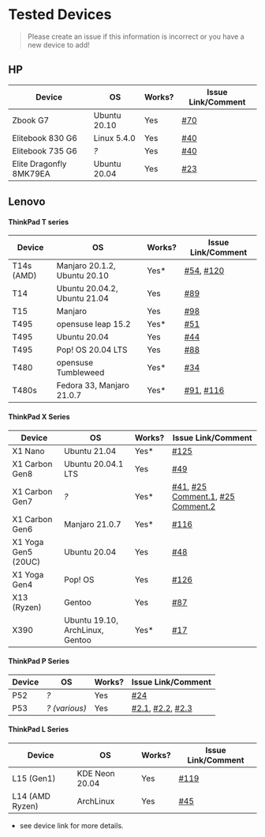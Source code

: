 # Tested Devices

> Please create an issue if this information is incorrect or you have a new device to add!

## HP

| Device                  | OS           | Works? | Issue Link/Comment                                           |
| ----------------------- | ------------ | ------ | ------------------------------------------------------------ |
| Zbook G7                | Ubuntu 20.10 | Yes    | [#70](https://github.com/xmm7360/xmm7360-pci/issues/70#issue-810595315) |
| Elitebook 830 G6        | Linux 5.4.0  | Yes    | [#40](https://github.com/xmm7360/xmm7360-pci/issues/40)      |
| Elitebook 735 G6        | *?*          | Yes    | [#40](https://github.com/xmm7360/xmm7360-pci/issues/40)      |
| Elite Dragonfly 8MK79EA | Ubuntu 20.04 | Yes    | [#23](https://github.com/xmm7360/xmm7360-pci/issues/23)      |

## Lenovo

#### ThinkPad T series


| Device     | OS                           | Works? | Issue Link/Comment                                           |
| ---------- | ---------------------------- | ------ | ------------------------------------------------------------ |
| T14s (AMD) | Manjaro 20.1.2, Ubuntu 20.10 | Yes*   | [#54](https://github.com/xmm7360/xmm7360-pci/issues/54), [#120](https://github.com/xmm7360/xmm7360-pci/issues/120) |
| T14        | Ubuntu 20.04.2, Ubuntu 21.04 | Yes    | [#89](https://github.com/xmm7360/xmm7360-pci/issues/89)      |
| T15        | Manjaro                      | Yes    | [#98](https://github.com/xmm7360/xmm7360-pci/issues/98)      |
| T495       | opensuse leap 15.2           | Yes*   | [#51](https://github.com/xmm7360/xmm7360-pci/issues/51)      |
| T495       | Ubuntu 20.04                 | Yes    | [#44](https://github.com/xmm7360/xmm7360-pci/issues/44)      |
| T495       | Pop! OS 20.04 LTS            | Yes    | [#88](https://github.com/xmm7360/xmm7360-pci/issues/88)      |
| T480       | opensuse Tumbleweed          | Yes*   | [#34](https://github.com/xmm7360/xmm7360-pci/issues/34#issuecomment-608655279) |
| T480s      | Fedora 33, Manjaro 21.0.7    | Yes*   | [#91](https://github.com/xmm7360/xmm7360-pci/issues/91), [#116](https://github.com/xmm7360/xmm7360-pci/issues/116) |

#### ThinkPad X Series

| Device              | OS                              | Works? | Issue Link/Comment                                           |
| ------------------- | ------------------------------- | ------ | ------------------------------------------------------------ |
| X1 Nano             | Ubuntu 21.04                    | Yes*   | [#125](https://github.com/xmm7360/xmm7360-pci/issues/125)    |
| X1 Carbon Gen8      | Ubuntu 20.04.1 LTS              | Yes    | [#49](https://github.com/xmm7360/xmm7360-pci/issues/49)      |
| X1 Carbon Gen7      | *?*                             | Yes*   | [#41](https://github.com/xmm7360/xmm7360-pci/issues/41), [#25 Comment.1](https://github.com/xmm7360/xmm7360-pci/issues/25#issuecomment-590215108), [#25 Comment.2](https://github.com/xmm7360/xmm7360-pci/issues/25#issuecomment-721506784) |
| X1 Carbon Gen6      | Manjaro 21.0.7                  | Yes*   | [#116](https://github.com/xmm7360/xmm7360-pci/issues/116)    |
| X1 Yoga Gen5 (20UC) | Ubuntu 20.04                    | Yes    | [#48](https://github.com/xmm7360/xmm7360-pci/issues/48)      |
| X1 Yoga Gen4        | Pop! OS                         | Yes    | [#126](https://github.com/xmm7360/xmm7360-pci/issues/126)    |
| X13 (Ryzen)         | Gentoo                          | Yes    | [#87](https://github.com/xmm7360/xmm7360-pci/issues/87)      |
| X390                | Ubuntu 19.10, ArchLinux, Gentoo | Yes*   | [#17](https://github.com/xmm7360/xmm7360-pci/issues/17)      |

#### ThinkPad P Series

| Device | OS            | Works? | Issue Link/Comment                                           |
| ------ | ------------- | ------ | ------------------------------------------------------------ |
| P52    | *?*           | Yes    | [#24](https://github.com/xmm7360/xmm7360-pci/issues/24)      |
| P53    | *? (various)* | Yes    | [#2.1](https://github.com/xmm7360/xmm7360-pci/issues/2#issuecomment-574969366), [#2.2](https://github.com/xmm7360/xmm7360-pci/issues/2#issuecomment-605488944), [#2.3](https://github.com/xmm7360/xmm7360-pci/issues/2#issuecomment-713308447) |

#### ThinkPad L Series

| Device          | OS             | Works? | Issue Link/Comment                                        |
| --------------- | -------------- | ------ | --------------------------------------------------------- |
| L15 (Gen1)      | KDE Neon 20.04 | Yes    | [#119](https://github.com/xmm7360/xmm7360-pci/issues/119) |
| L14 (AMD Ryzen) | ArchLinux      | Yes    | [#45](https://github.com/xmm7360/xmm7360-pci/issues/45)   |

* see device link for more details.

